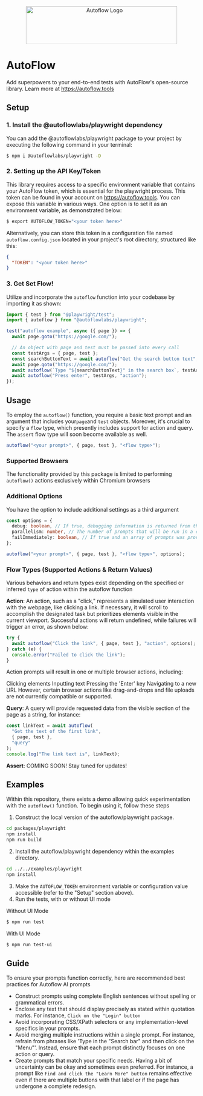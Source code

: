 <div align="center">
  <picture>
    <source
      srcset="https://github.com/AutoFlowLabs/autoflow/assets/40566635/6cc95ead-0fea-49f9-b58d-cc5d4720c0fe"
      media="(prefers-color-scheme: dark)"
      alt="Autoflow Logo"
      height="100" width="400"
    />
    <img
      src="https://github.com/AutoFlowLabs/autoflow/assets/40566635/5592e09e-eea8-4c93-9051-c47b1f55495e"
      alt="Autoflow Logo"
      height="100" width="400"
    />
  </picture>
</div>

# AutoFlow

Add superpowers to your end-to-end tests with AutoFlow's open-source library. Learn more at https://autoflow.tools

## Setup

### 1. Install the @autoflowlabs/playwright dependency

You can add the @autoflowlabs/playwright package to your project by executing the following command in your terminal:

```sh
$ npm i @autoflowlabs/playwright -D
```


### 2. Setting up the API Key/Token
This library requires access to a specific environment variable that contains your AutoFlow token, which is essential for the playwright process. This token can be found in your account on https://autoflow.tools. You can expose this variable in various ways. One option is to set it as an environment variable, as demonstrated below:

 ```sh
 $ export AUTOFLOW_TOKEN="<your token here>"
 ```

Alternatively, you can store this token in a configuration file named `autoflow.config.json` located in your project's root directory, structured like this:

 ```json
 {
   "TOKEN": "<your token here>"
 }
 ```

### 3. Get Set Flow!

Utilize and incorporate the `autoflow` function into your codebase by importing it as shown:

```ts
import { test } from "@playwright/test";
import { autoflow } from "@autoflowlabs/playwright";

test("autoflow example", async ({ page }) => {
  await page.goto("https://google.com/");

  // An object with page and test must be passed into every call
  const testArgs = { page, test };
  const searchButtonText = await autoflow("Get the search button text", testArgs, "query");
  await page.goto("https://google.com/");
  await autoflow(`Type "${searchButtonText}" in the search box`, testArgs, "action");
  await autoflow("Press enter", testArgs, "action");
});
```

## Usage

To employ the `autoflow()` function, you require a basic text prompt and an argument that includes your`page`and `test` objects. Moreover, it's crucial to specify a `flow` type, which presently includes support for action and query. The `assert` flow type will soon become available as well.

```ts
autoflow("<your prompt>", { page, test }, "<flow type>");
```

### Supported Browsers

The functionality provided by this package is limited to performing `autoflow()` actions exclusively within Chromium browsers

### Additional Options

You have the option to include additional settings as a third argument

```ts
const options = {
  debug: boolean, // If true, debugging information is returned from the autoflow() call.
  parallelism: number, // The number of prompts that will be run in a chunk, applies when passing an array of prompts to autoflow(). Defaults to 10.
  failImmediately: boolean, // If true and an array of prompts was provided, the function will throw immediately if any prompt throws. Defaults to false.
};

autoflow("<your prompt>", { page, test }, "<flow type>", options);
```

### Flow Types (Supported Actions & Return Values)

Various behaviors and return types exist depending on the specified or inferred `type` of action within the autoflow function

**Action**: An action, such as a "click," represents a simulated user interaction with the webpage, like clicking a link. If necessary, it will scroll to accomplish the designated task but prioritizes elements visible in the current viewport. Successful actions will return undefined, while failures will trigger an error, as shown below:

```ts
try {
  await autoflow("Click the link", { page, test }, "action", options);
} catch (e) {
  console.error("Failed to click the link");
}
```

Action prompts will result in one or multiple browser actions, including:

Clicking elements
Inputting text
Pressing the 'Enter' key
Navigating to a new URL
However, certain browser actions like drag-and-drops and file uploads are not currently compatible or supported.

**Query**: A query will provide requested data from the visible section of the page as a string, for instance:

```ts
const linkText = await autoflow(
  "Get the text of the first link",
  { page, test },
  "query"
);
console.log("The link text is", linkText);
```

**Assert**: COMING SOON! Stay tuned for updates!

## Examples

Within this repository, there exists a demo allowing quick experimentation with the `autoflow()` function. To begin using it, follow these steps

1. Construct the local version of the autoflow/playwright package.

```sh
cd packages/playwright
npm install
npm run build
```

2. Install the autoflow/playwright dependency within the examples directory.

```sh
cd ../../examples/playwright
npm install
```

3.  Make the `AUTOFLOW_TOKEN` environment variable or configuration value accessible (refer to the "Setup" section above).
4.  Run the tests, with or without UI mode

Without UI Mode
```sh
$ npm run test
```

With UI Mode
```sh
$ npm run test-ui
```

## Guide

To ensure your prompts function correctly, here are recommended best practices for Autoflow AI prompts

- Construct prompts using complete English sentences without spelling or grammatical errors.
- Enclose any text that should display precisely as stated within quotation marks. For instance, `Click on the "Login" button`
- Avoid incorporating CSS/XPath selectors or any implementation-level specifics in your prompts.
- Avoid merging multiple instructions within a single prompt. For instance, refrain from phrases like 'Type in the "Search bar" and then click on the "Menu"'. Instead, ensure that each prompt distinctly focuses on one action or query.
- Create prompts that match your specific needs. Having a bit of uncertainty can be okay and sometimes even preferred. For instance, a prompt like `Find and click the "Learn More" button` remains effective even if there are multiple buttons with that label or if the page has undergone a complete redesign.

<br>
<br>

